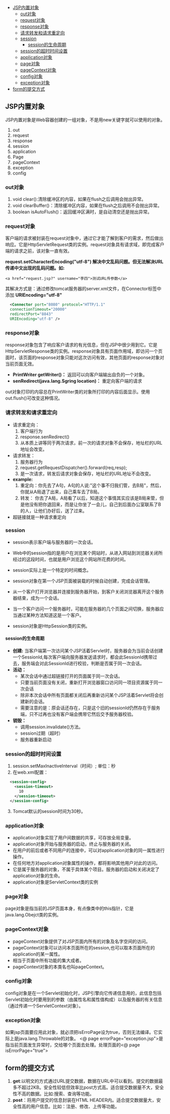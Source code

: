 
<!-- toc orderedList:0 depthFrom:1 depthTo:6 -->

* [JSP内置对象](#jsp内置对象)
  * [out对象](#out对象)
  * [request对象](#request对象)
  * [response对象](#response对象)
  * [请求转发和请求重定向](#请求转发和请求重定向)
  * [session](#session)
    * [session的生命周期](#session的生命周期)
  * [session的超时时间设置](#session的超时时间设置)
  * [application对象](#application对象)
  * [page对象](#page对象)
  * [pageContext对象](#pagecontext对象)
  * [config对象](#config对象)
  * [exception对象](#exception对象)
* [form的提交方式](#form的提交方式)

<!-- tocstop -->


## JSP内置对象
JSP内置对象是Web容器创建的一组对象，不是用new关键字就可以使用的对象。

1. out
2. request
3. response
4. session
5. application
6. Page
7. pageContext
8. exception
9. config


### out对象
1. void clear():清除缓冲区的内容，如果在flush之后调用会抛出异常。
2. void clearBuffer()：清除缓冲区内容，如果在flush之后调用不会抛出异常。
3. boolean isAutoFlush()：返回缓冲区满时，是自动清空还是抛出异常。

### request对象
客户端的请求被封装在request对象中，通过它才能了解到客户的需求，然后做出响应。它是HttpServletRequest类的实例。request对象具有请求域，即完成客户端的请求之前，该对象一直有效。<br>

**request.setCharacterEncoding("utf-8") 解决中文乱码问题。但无法解决URL传递中文出现的乱码问题。如:**
```
<a href="request.jsp?" username="李四">测试URL传参数</a>
```
其解决方式是：通过修改tomcat服务器的server.xml文件，在Connector标签中添加 **URIEncoding="utf-8"**
``` xml
  <Connector port="8080" protocol="HTTP/1.1"
  connectionTimeout="20000"
  redirectPort="8843"
  URIEncoding="utf-8" />

```

### response对象
response对象包含了响应客户请求的有光信息，但在JSP中很少用到它。它是HttpServletResponse类的实例。response对象具有页面作用域，即访问一个页面时，该页面的response对象只能对这次访问有效，其他页面的response对象对当前页面无效。

- **PrintWriter getWriter()：** 返回可以向客户端输出自负的一个对象。
- **senRedirect(java.lang.Sgring location)：** 重定向客户端的请求

out对象打印的内容总在PrintWriter类的对象所打印的内容后面显示。使用out.flush()可改变这种情况。

### 请求转发和请求重定向
- 请求重定向：
  1. 客户端行为
  2. response.senRedirect()
  3. 从本质上讲等同于两次请求，前一次的请求对象不会保存，地址栏的URL地址会改变。
- 请求转发：
  1. 服务器行为
  2. request.getRequestDispatcher().forward(req,resp);
  3. 是一次请求，转发后请求对象会保存，地址栏的URL地址不会改变。
- **example:**
   1. 重定向：你先去了A句，A句的人说:"这个事不归我们管，去B局"，然后，你就从A局退了出来，自己乘车去了B局。
   2. 转发： 你去了A局，A局看了以后，知道这个事情其实应该是B局来管，但是他没有把你退回来，而是让你坐了一会儿，自己到后面办公室联系了B的人，让他们办好后，送了过来。
- 超链接就是一种请求重定向

### session
 - session表示客户端与服务器的一次会话。
 - Web中的session指的是用户在浏览某个网站时，从进入网站到浏览器关闭所经过的这段时间，也就是用户浏览这个网站所花费的时间。
 - session实际上是一个特定的时间概念。

- session对象在第一个JSP页面被装载的时候自动创建，完成会话管理。
- 从一个客户打开浏览器并连接到服务器开始，到客户关闭浏览器离开这个服务器结束，成为一个会话。
- 当一个客户访问一个服务器时，可能在服务器的几个页面之间切换，服务器应当通过某种方法知道这是一个客户。
- session对象是HttpSession类的实例。

#### session的生命周期

- **创建:** 当客户端第一次访问某个JSP活着Servlet时，服务器会为当前会话创建一个SessionId,每次客户端向服务器发送请求时，都会此SessionId携带过去，服务端会对此SessionId进行校验，判断是否属于同一次会话。
- **活动：**
  - 某次会话中通过超链接打开的页面属于同一次会话。
  - 只要当前页面没有关闭，重新打开浏览器窗口访问同一项目资源属于同一次会话
  - 除非本次会话中所有页面都关闭后再重新访问某个JSP活着Servlet将会创建新的会话。
  - 需要注意的是：原会话还存在，只是这个旧的sessionId仍然存在于服务端，只不过再也没有客户端会携带它然后交予服务器校验。
- **销毁：**
  - 调用session.invalidate()方法。
  - session过期（超时）
  - 服务器重新启动

### session的超时时间设置
1. session.setMaxInactiveInterval（时间）; 单位：秒
2. 在web.xml配置：
``` xml
  <session-config>
    <session-timeout>
      10
    </session-timeout>
  </session-config>
```
3. Tomcat默认的session时间为30秒。

### application对象
- application对象实现了用户间数据的共享，可存放全局变量。
- application对象开始与服务器的启动，终止与服务器的关闭。
- 在用户的前后或者不同用户的连接中，可以对application对象的同一属性进行操作。
- 在任何地方对application对象属性的操作，都将影响其他用户对此的访问。
- 它是属于服务器的对象，不属于具体某个项目。服务器的启动和关闭决定了application对象的生命。
- application对象是ServletContext类的实例

### page对象
page对象是指当前的JSP页面本身，有点像类中的this指针，它是java.lang.Obejct类的实例。

### pageContext对象
- pageContext对象提供了对JSP页面内所有的对象及名字空间的访问。
- pageContext对象可以访问本页面所在的session,也可以取本页面所在的application的某一属性。
- 相当于页面中所有功能的集大成者。
- pageContext对象的本类名也叫pageContext。

### config对象
config对象是在一个Servlet初始化时，JSP引擎向它传递信息用的，此信息包括Servlet初始化时要用到的参数（由属性名和属性值构成）以及服务器的有关信息（通过传递一个ServletContext对象）。

### exception对象
如果jsp页面要应用此对象，就必须把isErroPage设为true，否则无法编译。它实际上是java.lang.Throwable的对象。
<@ page errorPage="exception.jsp">是指当前页面发生异常时，交给哪个页面去处理。处理页面的<@ page isErrorPage="true">


## form的提交方式
1. **get**:以明文的方式通过URL提交数据，数据在URL中可以看到。提交的数据最多不超过2KB。安全性较低但效率比post方式高。适合提交数据量不大，安全性不高的数据。比如:搜索、查询等功能。
2. **post**：将用户提交的信息封装在HTML HEADER内。适合提交数据量大，安全性高的用户信息。比如：注册、修改、上传等功能。
